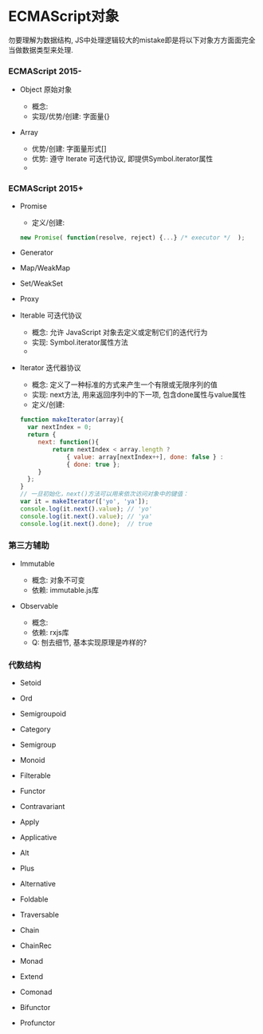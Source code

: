 # ECMAScript对象

勿要理解为数据结构, JS中处理逻辑较大的mistake即是将以下对象方方面面完全当做数据类型来处理.

### ECMAScript 2015-

- Object 原始对象
  - 概念:
  - 实现/优势/创建: 字面量{}

- Array
  - 优势/创建: 字面量形式[]
  - 优势: 遵守 Iterate 可迭代协议, 即提供Symbol.iterator属性
  -

### ECMAScript 2015+

- Promise
  - 定义/创建:
  ```js
  new Promise( function(resolve, reject) {...} /* executor */  );
  ```

- Generator

- Map/WeakMap

- Set/WeakSet

- Proxy

- Iterable 可迭代协议
  - 概念: 允许 JavaScript 对象去定义或定制它们的迭代行为
  - 实现: Symbol.iterator属性方法
  -

- Iterator 迭代器协议
  - 概念: 定义了一种标准的方式来产生一个有限或无限序列的值
  - 实现: next方法, 用来返回序列中的下一项, 包含done属性与value属性
  - 定义/创建:
  ```js
  function makeIterator(array){
    var nextIndex = 0;
    return {
       next: function(){
           return nextIndex < array.length ?
               { value: array[nextIndex++], done: false } :
               { done: true };
       }
    };
  }
  // 一旦初始化，next()方法可以用来依次访问对象中的键值：
  var it = makeIterator(['yo', 'ya']);
  console.log(it.next().value); // 'yo'
  console.log(it.next().value); // 'ya'
  console.log(it.next().done);  // true
  ```

### 第三方辅助

- Immutable
  - 概念: 对象不可变
  - 依赖: immutable.js库

- Observable
  - 概念:
  - 依赖: rxjs库
  - Q: 刨去细节, 基本实现原理是咋样的?

### 代数结构

- Setoid

- Ord

- Semigroupoid

- Category

- Semigroup

- Monoid

- Filterable

- Functor

- Contravariant

- Apply

- Applicative

- Alt

- Plus

- Alternative

- Foldable

- Traversable

- Chain

- ChainRec

- Monad

- Extend

- Comonad

- Bifunctor

- Profunctor
